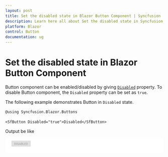 ```yaml
---
layout: post
title: Set the disabled state in Blazor Button Component | Syncfusion
description: Learn here all about Set the disabled state in Syncfusion Blazor Button component and more.
platform: Blazor
control: Button
documentation: ug
---
```


# Set the disabled state in Blazor Button Component

Button component can be enabled/disabled by giving [`Disabled`](https://help.syncfusion.com/cr/blazor/Syncfusion.Blazor.Buttons.SfButton.html#Syncfusion_Blazor_Buttons_SfButton_Disabled)
property. To disable Button component, the `Disabled` property can be set as `true`.

The following example demonstrates Button in `Disabled` state.

```cshtml
@using Syncfusion.Blazor.Buttons

<SfButton Disabled="true">Disabled</SfButton>

```

  Output be like

![Button Sample](./../images/button-disabled.png)